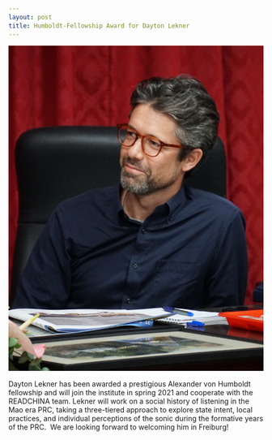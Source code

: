 ```yaml
---
layout: post
title: Humboldt-Fellowship Award for Dayton Lekner
---
```


<div class="row">
<span class="image left"><img src="/assets/images/DaytonLekner.jpg" alt="" title="" style=""></span>

Dayton Lekner has been awarded a prestigious Alexander von Humboldt fellowship and will join the institute in spring 2021 and cooperate with the READCHINA team. Lekner will work on a social history of listening in the Mao era PRC, taking a three-tiered approach to explore state intent, local practices, and individual perceptions of the sonic during the formative years of the PRC.  We are looking forward to welcoming him in Freiburg!
</div>
